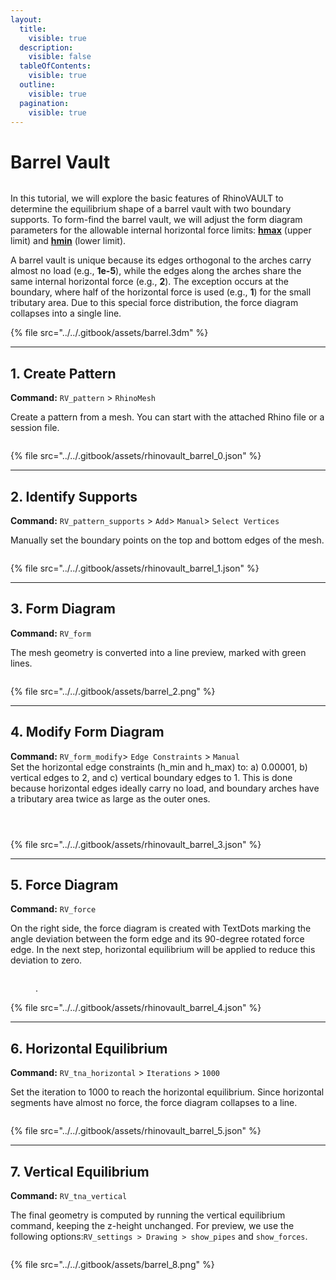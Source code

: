 ```yaml
---
layout:
  title:
    visible: true
  description:
    visible: false
  tableOfContents:
    visible: true
  outline:
    visible: true
  pagination:
    visible: true
---
```


# Barrel Vault

<figure><img src="../../.gitbook/assets/barrel_10.png" alt=""><figcaption></figcaption></figure>

In this tutorial, we will explore the basic features of RhinoVAULT to determine the equilibrium shape of a barrel vault with two boundary supports. To form-find the barrel vault, we will adjust the form diagram parameters for the allowable internal horizontal force limits: [**hmax**](../../manual/7.-modify-diagrams/supports.md) (upper limit) and [**hmin**](../../manual/7.-modify-diagrams/supports.md) (lower limit).

A barrel vault is unique because its edges orthogonal to the arches carry almost no load (e.g., **1e-5**), while the edges along the arches share the same internal horizontal force (e.g., **2**). The exception occurs at the boundary, where half of the horizontal force is used (e.g., **1**) for the small tributary area. Due to this special force distribution, the force diagram collapses into a single line.

{% file src="../../.gitbook/assets/barrel.3dm" %}

***

## 1. Create Pattern

**Command:** `RV_pattern` > `RhinoMesh`

Create a pattern from a mesh. You can start with the attached Rhino file or a session file.

<figure><img src="../../.gitbook/assets/barrel_0 (1).png" alt=""><figcaption></figcaption></figure>

{% file src="../../.gitbook/assets/rhinovault_barrel_0.json" %}

***

## 2. Identify Supports

**Command:** `RV_pattern_supports` > `Add`> `Manual`> `Select Vertices`

Manually set the boundary points on the top and bottom edges of the mesh.

<figure><img src="../../.gitbook/assets/barrel_1.png" alt=""><figcaption></figcaption></figure>

{% file src="../../.gitbook/assets/rhinovault_barrel_1.json" %}

***

## 3. Form Diagram

**Command:** `RV_form`

The mesh geometry is converted into a line preview, marked with green lines.

<figure><img src="../../.gitbook/assets/barrel_2.png" alt=""><figcaption></figcaption></figure>

{% file src="../../.gitbook/assets/barrel_2.png" %}

***

## 4. Modify Form Diagram

**Command:** `RV_form_modify`> `Edge Constraints` > `Manual`\
Set the horizontal edge constraints (h\_min and h\_max) to: a) 0.00001, b) vertical edges to 2, and c) vertical boundary edges to 1. This is done because horizontal edges ideally carry no load, and boundary arches have a tributary area twice as large as the outer ones.

<figure><img src="../../.gitbook/assets/barrel_3.png" alt=""><figcaption></figcaption></figure>

<figure><img src="../../.gitbook/assets/barrel_4.png" alt=""><figcaption></figcaption></figure>

<figure><img src="../../.gitbook/assets/barrel_5.png" alt=""><figcaption></figcaption></figure>

{% file src="../../.gitbook/assets/rhinovault_barrel_3.json" %}

***

## 5. Force Diagram

**Command:** `RV_force`

On the right side, the force diagram is created with TextDots marking the angle deviation between the form edge and its 90-degree rotated force edge. In the next step, horizontal equilibrium will be applied to reduce this deviation to zero.

<figure><img src="../../.gitbook/assets/barrel_6.png" alt=""><figcaption><p>.</p></figcaption></figure>

{% file src="../../.gitbook/assets/rhinovault_barrel_4.json" %}

***

## 6. Horizontal Equilibrium

**Command:** `RV_tna_horizontal` > `Iterations` > `1000`

Set the iteration to 1000 to reach the horizontal equilibrium. Since horizontal segments have almost no force, the force diagram collapses to a line.

<figure><img src="../../.gitbook/assets/barrel_7.png" alt=""><figcaption></figcaption></figure>

{% file src="../../.gitbook/assets/rhinovault_barrel_5.json" %}

***

## 7. Vertical Equilibrium

**Command:** `RV_tna_vertical`

The final geometry is computed by running the vertical equilibrium command, keeping the z-height unchanged. For preview, we use the following options:`RV_settings > Drawing > show_pipes` and `show_forces`.

<figure><img src="../../.gitbook/assets/barrel_8.png" alt=""><figcaption></figcaption></figure>

{% file src="../../.gitbook/assets/barrel_8.png" %}

